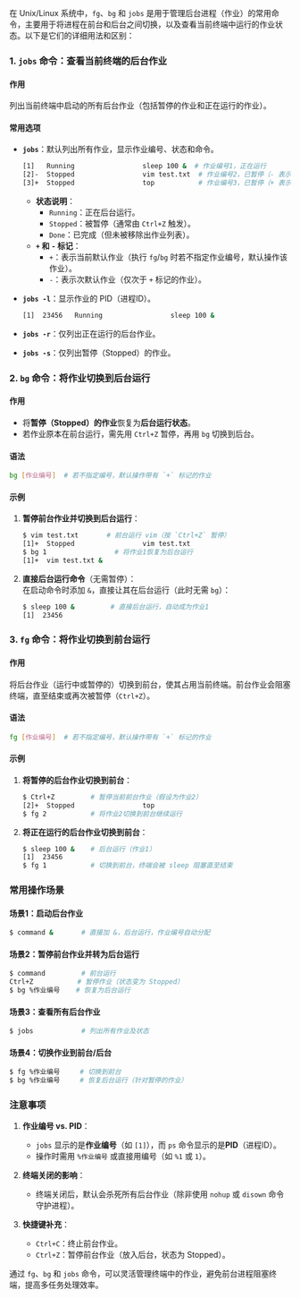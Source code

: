 
在 Unix/Linux 系统中，`fg`、`bg` 和 `jobs` 是用于管理后台进程（作业）的常用命令，主要用于将进程在前台和后台之间切换，以及查看当前终端中运行的作业状态。以下是它们的详细用法和区别：


### **1. `jobs` 命令：查看当前终端的后台作业**
#### **作用**  
列出当前终端中启动的所有后台作业（包括暂停的作业和正在运行的作业）。

#### **常用选项**  
- **`jobs`**：默认列出所有作业，显示作业编号、状态和命令。  
  ```bash
  [1]   Running                 sleep 100 &  # 作业编号1，正在运行
  [2]-  Stopped                 vim test.txt  # 作业编号2，已暂停（- 表示最近的后台作业）
  [3]+  Stopped                 top           # 作业编号3，已暂停（+ 表示当前作业）
  ```  
  - **状态说明**：  
    - `Running`：正在后台运行。  
    - `Stopped`：被暂停（通常由 `Ctrl+Z` 触发）。  
    - `Done`：已完成（但未被移除出作业列表）。  
  - **`+` 和 `-` 标记**：  
    - `+`：表示当前默认作业（执行 `fg`/`bg` 时若不指定作业编号，默认操作该作业）。  
    - `-`：表示次默认作业（仅次于 `+` 标记的作业）。  

- **`jobs -l`**：显示作业的 PID（进程ID）。  
  ```bash
  [1]  23456   Running                 sleep 100 &
  ```

- **`jobs -r`**：仅列出正在运行的后台作业。  
- **`jobs -s`**：仅列出暂停（Stopped）的作业。


### **2. `bg` 命令：将作业切换到后台运行**
#### **作用**  
- 将**暂停（Stopped）的作业**恢复为**后台运行状态**。  
- 若作业原本在前台运行，需先用 `Ctrl+Z` 暂停，再用 `bg` 切换到后台。  

#### **语法**  
```bash
bg [作业编号]  # 若不指定编号，默认操作带有 `+` 标记的作业
```

#### **示例**  
1. **暂停前台作业并切换到后台运行**：  
   ```bash
   $ vim test.txt       # 前台运行 vim（按 `Ctrl+Z` 暂停）
   [1]+  Stopped                 vim test.txt
   $ bg 1                 # 将作业1恢复为后台运行
   [1]+  vim test.txt &
   ```

2. **直接后台运行命令**（无需暂停）：  
   在启动命令时添加 `&`，直接让其在后台运行（此时无需 `bg`）：  
   ```bash
   $ sleep 100 &         # 直接后台运行，自动成为作业1
   [1]  23456
   ```


### **3. `fg` 命令：将作业切换到前台运行**
#### **作用**  
将后台作业（运行中或暂停的）切换到前台，使其占用当前终端。前台作业会阻塞终端，直至结束或再次被暂停（`Ctrl+Z`）。

#### **语法**  
```bash
fg [作业编号]  # 若不指定编号，默认操作带有 `+` 标记的作业
```

#### **示例**  
1. **将暂停的后台作业切换到前台**：  
   ```bash
   $ Ctrl+Z         # 暂停当前前台作业（假设为作业2）
   [2]+  Stopped                 top
   $ fg 2           # 将作业2切换到前台继续运行
   ```

2. **将正在运行的后台作业切换到前台**：  
   ```bash
   $ sleep 100 &    # 后台运行（作业1）
   [1]  23456
   $ fg 1           # 切换到前台，终端会被 sleep 阻塞直至结束
   ```


### **常用操作场景**
#### **场景1：启动后台作业**  
```bash
$ command &       # 直接加 &，后台运行，作业编号自动分配
```

#### **场景2：暂停前台作业并转为后台运行**  
```bash
$ command         # 前台运行
Ctrl+Z           # 暂停作业（状态变为 Stopped）
$ bg %作业编号    # 恢复为后台运行
```

#### **场景3：查看所有后台作业**  
```bash
$ jobs            # 列出所有作业及状态
```

#### **场景4：切换作业到前台/后台**  
```bash
$ fg %作业编号     # 切换到前台
$ bg %作业编号     # 恢复后台运行（针对暂停的作业）
```


### **注意事项**  
1. **作业编号 vs. PID**：  
   - `jobs` 显示的是**作业编号**（如 `[1]`），而 `ps` 命令显示的是**PID**（进程ID）。  
   - 操作时需用 `%作业编号` 或直接用编号（如 `%1` 或 `1`）。  

2. **终端关闭的影响**：  
   - 终端关闭后，默认会杀死所有后台作业（除非使用 `nohup` 或 `disown` 命令守护进程）。  

3. **快捷键补充**：  
   - `Ctrl+C`：终止前台作业。  
   - `Ctrl+Z`：暂停前台作业（放入后台，状态为 Stopped）。  

通过 `fg`、`bg` 和 `jobs` 命令，可以灵活管理终端中的作业，避免前台进程阻塞终端，提高多任务处理效率。